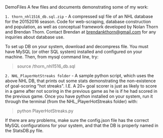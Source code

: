 DemoFiles
A few files and documents demonstrating some of my work:

```1. thorn_nhl1516_db.sql.zip``` - A compressed sql file of an NHL database for the 20152016 season. Code for web-scraping, database construction and population, as well as conceptual framework developed by Nolan Thorn and Brendan Thorn. Contact Brendan at brendankthorn@gmail.com for any inquiries about database use.

To set up DB on your system, download and decompress file. You must have MySQL (or other SQL system) installed and configured on your machine. Then, from mysql command line, try:

> source <filepath>/thorn_nhl1516_db.sql

```2. NHL_PlayerHotStreaks folder``` - A sample python script, which uses the above NHL DB, that prints out some stats demonstrating the non-existence of goal-scoring "hot streaks". I.E. A 20+ goal scorer is just as likely to score in a game after not scoring in the previous game as he is if he had scored in the previous game. Once you have python installed on your system, run it through the terminal (from the NHL_PlayerHotStreaks folder) with:

> python PlayerHotStreaks.py

If there are any problems, make sure the config.json file has the correct MySQL configurations for your system, and that the DB is properly named in the StatsDB.py file.
